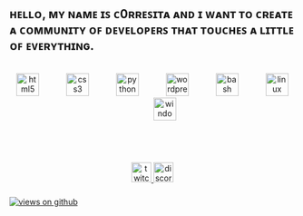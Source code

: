 <h2 align="left">ʜᴇʟʟᴏ, ᴍʏ ɴᴀᴍᴇ ɪꜱ ᴄ0ʀʀᴇꜱɪᴛᴀ ᴀɴᴅ ɪ ᴡᴀɴᴛ ᴛᴏ ᴄʀᴇᴀᴛᴇ ᴀ ᴄᴏᴍᴍᴜɴɪᴛʏ ᴏꜰ ᴅᴇᴠᴇʟᴏᴘᴇʀꜱ ᴛʜᴀᴛ ᴛᴏᴜᴄʜᴇꜱ ᴀ ʟɪᴛᴛʟᴇ ᴏꜰ ᴇᴠᴇʀʏᴛʜɪɴɢ.</h2>


<br clear="both">

<div align="center">
  <img src="https://cdn.jsdelivr.net/gh/devicons/devicon/icons/html5/html5-original.svg" height="40" alt="html5 logo"  />
  <img width="40" />
  <img src="https://cdn.jsdelivr.net/gh/devicons/devicon/icons/css3/css3-original.svg" height="40" alt="css3 logo"  />
  <img width="40" />
  <img src="https://cdn.jsdelivr.net/gh/devicons/devicon/icons/python/python-original.svg" height="40" alt="python logo"  />
  <img width="40" />
  <img src="https://cdn.jsdelivr.net/gh/devicons/devicon/icons/wordpress/wordpress-original.svg" height="40" alt="wordpress logo"  />
  <img width="40" />
  <img src="https://cdn.simpleicons.org/gnubash/4EAA25" height="40" alt="bash logo"  />
  <img width="40" />
  <img src="https://cdn.jsdelivr.net/gh/devicons/devicon/icons/linux/linux-original.svg" height="40" alt="linux logo"  />
  <img width="40" />
  <img src="https://cdn.jsdelivr.net/gh/devicons/devicon/icons/windows8/windows8-original.svg" height="40" alt="windows8 logo"  />
</div>

###

<div align="left">
</div>

###
<br><br>

<div align="center">
  <a href="https://twitch.tv/c0rresita" target="_blank">
    <img src="https://img.shields.io/static/v1?message=Twitch&logo=twitch&label=&color=9146FF&logoColor=white&labelColor=&style=for-the-badge" height="35" alt="twitch logo"  />
  </a>
  <a href="https://discord.gg/xNSs9Mq32m" target="_blank">
    <img src="https://img.shields.io/static/v1?message=Discord&logo=discord&label=&color=7289DA&logoColor=white&labelColor=&style=for-the-badge" height="35" alt="discord logo"  />
  </a>
</div>

###

<div align="left">
</div>

###




<a href="https://github.com/c0rresita" target="_blank">
    <img src="https://komarev.com/ghpvc/?username=c0rresita&label=Views&color=brightgreen&style=flat-square" alt="views on github" />
</a>
